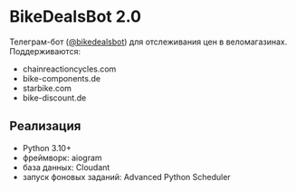 # BikeDealsBot 2.0
Телеграм-бот ([@bikedealsbot](https://t.me/bikedealsbot)) для отслеживания цен в веломагазинах. Поддерживаются:
* chainreactioncycles.com
* bike-components.de
* starbike.com
* bike-discount.de

## Реализация
* Python 3.10+
* фреймворк: aiogram
* база данных: Cloudant
* запуск фоновых заданий: Advanced Python Scheduler